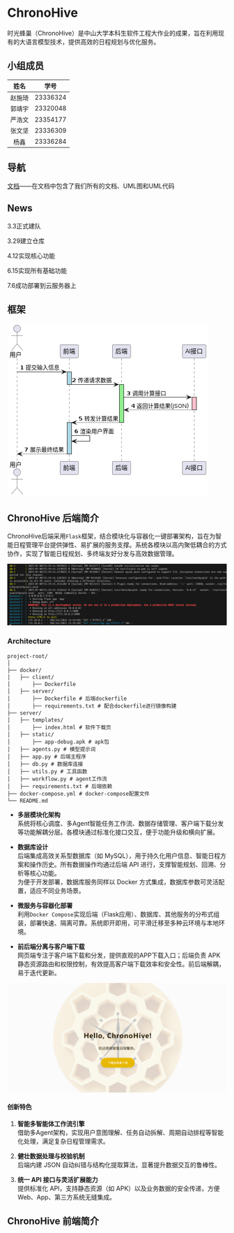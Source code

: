 # ChronoHive
时光蜂巢（ChronoHive）是中山大学本科生软件工程大作业的成果，旨在利用现有的大语言模型技术，提供高效的日程规划与优化服务。

## 小组成员
| 姓名         | 学号        | 
| :----:       |    :----:  |  
| 赵施琦   | 23336324       | 
|    郭靖宇          |    23320048        | 
|       严浩文       |     23354177       |   
|       张文坚       |       23336309     |   
|      杨鑫        |      23336284      |   

## 导航
[文档](./docs)——在文档中包含了我们所有的文档、UML图和UML代码

## News
3.3正式建队  

3.29建立仓库 

4.12实现核心功能

6.15实现所有基础功能

7.6成功部署到云服务器上


## 框架
![plantuml](docs/uml/image/流程图.png)


## ChronoHive 后端简介

ChronoHive后端采用`Flask`框架，结合模块化与容器化一键部署架构，旨在为智能日程管理平台提供弹性、易扩展的服务支撑。系统各模块以高内聚低耦合的方式协作，实现了智能日程规划、多终端友好分发与高效数据管理。

![alt text](imgs/image-1.png)

### Architecture
```
project-root/
│
├── docker/
│   ├── client/
│       ├── Dockerfile
│   ├── server/
│       ├── Dockerfile # 后端dockerfile
│       ├── requirements.txt # 配合dockerfile进行镜像构建
├── server/
│   ├── templates/
│       ├── index.html # 软件下载页
│   ├── static/
│       ├── app-debug.apk # apk包
│   ├── agents.py # 模型提示词
│   ├── app.py # 后端主程序
│   ├── db.py # 数据库连接
│   ├── utils.py # 工具函数
│   ├── workflow.py # agent工作流
│   ├── requirements.txt # 后端依赖
├── docker-compose.yml # docker-compose配置文件
└── README.md

```


- **多层模块化架构**  
  系统将核心调度、多Agent智能任务工作流、数据存储管理、客户端下载分发等功能解耦分层。各模块通过标准化接口交互，便于功能升级和横向扩展。

- **数据库设计**  
  后端集成高效关系型数据库（如 MySQL），用于持久化用户信息、智能日程方案和操作历史。所有数据操作均通过后端 API 进行，支撑智能规划、回溯、分析等核心功能。  
  为便于开发部署，数据库服务同样以 Docker 方式集成，数据库参数可灵活配置，适应不同业务场景。

- **微服务与容器化部署**  
  利用`Docker Compose`实现后端（Flask应用）、数据库、其他服务的分布式组装，部署快速、隔离可靠。系统即开即用，可平滑迁移至多种云环境与本地环境。

- **前后端分离与客户端下载**  
  网页端专注于客户端下载和分发，提供直观的APP下载入口；后端负责 APK 静态资源路由和权限控制，有效提高客户端下载效率和安全性。前后端解耦，易于迭代更新。

![alt text](imgs/image.png)

#### 创新特色

1. **智能多智能体工作流引擎**  
   借助多Agent架构，实现用户意图理解、任务自动拆解、周期自动排程等智能化处理，满足复杂日程管理需求。

2. **健壮数据处理与校验机制**  
   后端内建 JSON 自动纠错与结构化提取算法，显著提升数据交互的鲁棒性。

3. **统一 API 接口与灵活扩展能力**  
   提供标准化 API，支持静态资源（如 APK）以及业务数据的安全传递，方便 Web、App、第三方系统无缝集成。

## ChronoHive 前端简介
